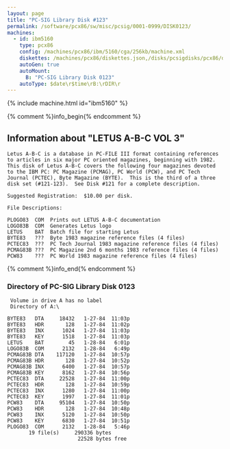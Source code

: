 ```yaml
---
layout: page
title: "PC-SIG Library Disk #123"
permalink: /software/pcx86/sw/misc/pcsig/0001-0999/DISK0123/
machines:
  - id: ibm5160
    type: pcx86
    config: /machines/pcx86/ibm/5160/cga/256kb/machine.xml
    diskettes: /machines/pcx86/diskettes.json,/disks/pcsigdisks/pcx86/diskettes.json
    autoGen: true
    autoMount:
      B: "PC-SIG Library Disk 0123"
    autoType: $date\r$time\rB:\rDIR\r
---
```


{% include machine.html id="ibm5160" %}

{% comment %}info_begin{% endcomment %}

## Information about "LETUS A-B-C VOL 3"

    Letus A-B-C is a database in PC-FILE III format containing references
    to articles in six major PC oriented magazines, beginning with 1982.
    This disk of Letus A-B-C covers the following four magazines devoted
    to the IBM PC: PC Magazine (PCMAG), PC World (PCW), and PC Tech
    Journal (PCTEC), Byte Magazine (BYTE).  This is the third of a three
    disk set (#121-123).  See Disk #121 for a complete description.
    
    Suggested Registration:  $10.00 per disk.
    
    File Descriptions:
    
    PLOGO83  COM  Prints out LETUS A-B-C documentation
    LOGO83B  COM  Generates Letus logo
    LETUS    BAT  Batch file for starting Letus
    BYTE83   ???  Byte 1983 magazine reference files (4 files)
    PCTEC83  ???  PC Tech Journal 1983 magazine reference files (4 files)
    PCMAG83B ???  PC Magazine 2nd 6 months 1983 reference files (4 files)
    PCW83    ???  PC World 1983 magazine reference files (4 files)
{% comment %}info_end{% endcomment %}


### Directory of PC-SIG Library Disk 0123

     Volume in drive A has no label
     Directory of A:\

    BYTE83   DTA     18432   1-27-84  11:03p
    BYTE83   HDR       128   1-27-84  11:02p
    BYTE83   INX      1024   1-27-84  11:03p
    BYTE83   KEY      1518   1-27-84  11:03p
    LETUS    BAT        45   1-28-84   6:01p
    LOGO83B  COM      2132   1-28-84   6:49p
    PCMAG83B DTA    117120   1-27-84  10:57p
    PCMAG83B HDR       128   1-27-84  10:52p
    PCMAG83B INX      6400   1-27-84  10:57p
    PCMAG83B KEY      8162   1-27-84  10:56p
    PCTEC83  DTA     22528   1-27-84  11:00p
    PCTEC83  HDR       128   1-27-84  10:59p
    PCTEC83  INX      1280   1-27-84  11:00p
    PCTEC83  KEY      1997   1-27-84  11:01p
    PCW83    DTA     95104   1-27-84  10:50p
    PCW83    HDR       128   1-27-84  10:48p
    PCW83    INX      5120   1-27-84  10:50p
    PCW83    KEY      6830   1-27-84  10:51p
    PLOGO83  COM      2132   1-28-84   5:46p
           19 file(s)     290336 bytes
                           22528 bytes free
